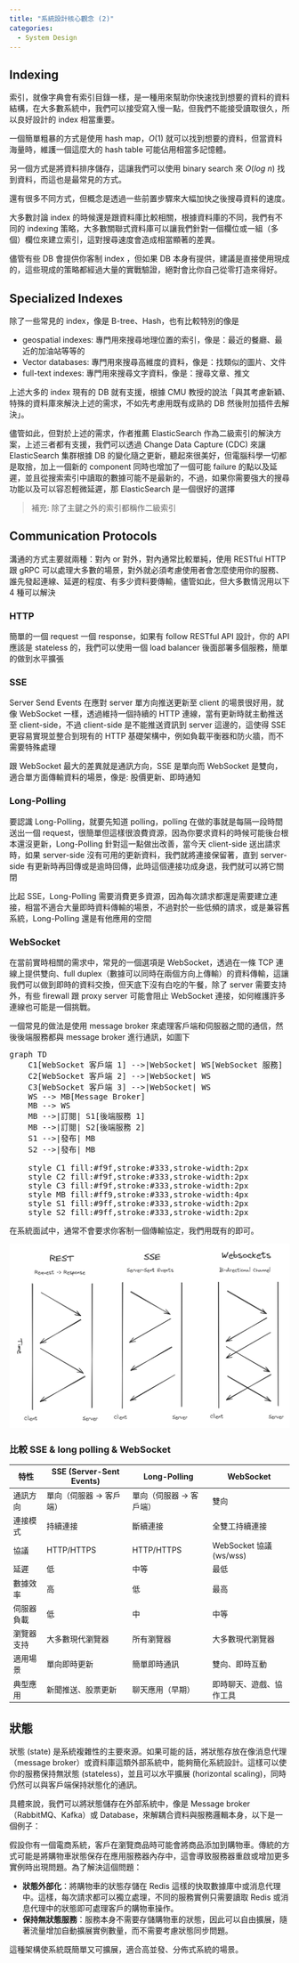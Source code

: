 ```yaml
---
title: "系統設計核心觀念 (2)"
categories:
  - System Design
---
```


## Indexing

索引，就像字典會有索引目錄一樣，是一種用來幫助你快速找到想要的資料的資料結構，在大多數系統中，我們可以接受寫入慢一點，但我們不能接受讀取很久，所以良好設計的 index 相當重要。

一個簡單粗暴的方式是使用 hash map，$O(1)$ 就可以找到想要的資料，但當資料海量時，維護一個這麼大的 hash table 可能佔用相當多記憶體。

另一個方式是將資料排序儲存，這讓我們可以使用 binary search 來 $O(log\ n)$ 找到資料，而這也是最常見的方式。

還有很多不同方式，但概念是透過一些前置步驟來大幅加快之後搜尋資料的速度。

大多數討論 index 的時候還是跟資料庫比較相關，根據資料庫的不同，我們有不同的 indexing 策略，大多數關聯式資料庫可以讓我們針對一個欄位或一組（多個）欄位來建立索引，這對搜尋速度會造成相當顯著的差異。

儘管有些 DB 會提供你客制 index ，但如果 DB 本身有提供，建議是直接使用現成的，這些現成的策略都經過大量的實戰驗證，絕對會比你自己從零打造來得好。

## Specialized Indexes

除了一些常見的 index，像是 B-tree、Hash，也有比較特別的像是

- geospatial indexes: 專門用來搜尋地理位置的索引，像是：最近的餐廳、最近的加油站等等的
- Vector databases: 專門用來搜尋高維度的資料，像是：找類似的圖片、文件
- full-text indexes: 專門用來搜尋文字資料，像是：搜尋文章、推文

上述大多的 index 現有的 DB 就有支援，根據 CMU 教授的說法「與其考慮新穎、特殊的資料庫來解決上述的需求，不如先考慮用既有成熟的 DB 然後附加插件去解決」。

儘管如此，但對於上述的需求，作者推薦 ElasticSearch 作為二級索引的解決方案，上述三者都有支援，我們可以透過 Change Data Capture (CDC) 來讓 ElasticSearch 集群根據 DB 的變化隨之更新，聽起來很美好，但電腦科學一切都是取捨，加上一個新的 component 同時也增加了一個可能 failure 的點以及延遲，並且從搜索索引中讀取的數據可能不是最新的，不過，如果你需要強大的搜尋功能以及可以容忍輕微延遲，那 ElasticSearch 是一個很好的選擇

> 補充: 除了主鍵之外的索引都稱作二級索引

## Communication Protocols

溝通的方式主要就兩種：對內 or 對外，對內通常比較單純，使用 RESTful HTTP 跟 gRPC 可以處理大多數的場景，對外就必須考慮使用者會怎麼使用你的服務、誰先發起連線、延遲的程度、有多少資料要傳輸，儘管如此，但大多數情況用以下 4 種可以解決

### HTTP

簡單的一個 request 一個 response，如果有 follow RESTful API 設計，你的 API 應該是 stateless 的，我們可以使用一個 load balancer 後面部署多個服務，簡單的做到水平擴張

### SSE

Server Send Events 在應對 server 單方向推送更新至 client 的場景很好用，就像 WebSocket 一樣，透過維持一個持續的 HTTP 連線，當有更新時就主動推送至 client-side，不過 client-side 是不能推送資訊到 server 這邊的，這使得 SSE 更容易實現並整合到現有的 HTTP 基礎架構中，例如負載平衡器和防火牆，而不需要特殊處理

跟 WebSocket 最大的差異就是通訊方向，SSE 是單向而 WebSocket 是雙向，適合單方面傳輸資料的場景，像是: 股價更新、即時通知

### Long-Polling

要認識 Long-Polling，就要先知道 polling，polling 在做的事就是每隔一段時間送出一個 request，很簡單但這樣很浪費資源，因為你要求資料的時候可能後台根本還沒更新，Long-Polling 針對這一點做出改善，當今天 client-side 送出請求時，如果 server-side 沒有可用的更新資料，我們就將連接保留著，直到 server-side 有更新時再回傳或是逾時回傳，此時這個連接功成身退，我們就可以將它關閉

比起 SSE，Long-Polling 需要消費更多資源，因為每次請求都還是需要建立連接，相當不適合大量即時資料傳輸的場景，不過對於一些低頻的請求，或是兼容舊系統，Long-Polling 還是有他應用的空間

### WebSocket

在當前實時相關的需求中，常見的一個選項是 WebSocket，透過在一條 TCP 連線上提供雙向、full duplex（數據可以同時在兩個方向上傳輸）的資料傳輸，這讓我們可以做到即時的資料交換，但天底下沒有白吃的午餐，除了 server 需要支持外，有些 firewall 跟 proxy server 可能會阻止 WebSocket 連接，如何維護許多連線也可能是一個挑戰。

一個常見的做法是使用 message broker 來處理客戶端和伺服器之間的通信，然後後端服務都與 message broker 進行通訊，如圖下

<pre class="mermaid">
graph TD
    C1[WebSocket 客戶端 1] -->|WebSocket| WS[WebSocket 服務]
    C2[WebSocket 客戶端 2] -->|WebSocket| WS
    C3[WebSocket 客戶端 3] -->|WebSocket| WS
    WS --> MB[Message Broker]
    MB --> WS
    MB -->|訂閱| S1[後端服務 1]
    MB -->|訂閱| S2[後端服務 2]
    S1 -->|發布| MB
    S2 -->|發布| MB

    style C1 fill:#f9f,stroke:#333,stroke-width:2px
    style C2 fill:#f9f,stroke:#333,stroke-width:2px
    style C3 fill:#f9f,stroke:#333,stroke-width:2px
    style MB fill:#ff9,stroke:#333,stroke-width:4px
    style S1 fill:#9ff,stroke:#333,stroke-width:2px
    style S2 fill:#9ff,stroke:#333,stroke-width:2px
</pre>

在系統面試中，通常不會要求你客制一個傳輸協定，我們用既有的即可。

![compare](/assets/2024-11-27-indexing/rest%20&%20sse%20&%20websocket.png)

### 比較 SSE & long polling & WebSocket

| 特性 | SSE (Server-Sent Events) | Long-Polling | WebSocket |
|---|---|---|---|
| 通訊方向 | 單向（伺服器 → 客戶端） | 單向（伺服器 → 客戶端） | 雙向 |
| 連接模式 | 持續連接 | 斷續連接 | 全雙工持續連接 |
| 協議 | HTTP/HTTPS | HTTP/HTTPS | WebSocket 協議 (ws/wss) |
| 延遲 | 低 | 中等 | 最低 |
| 數據效率 | 高 | 低 | 最高 |
| 伺服器負載 | 低 | 中 | 中等 |
| 瀏覽器支持 | 大多數現代瀏覽器 | 所有瀏覽器 | 大多數現代瀏覽器 |
| 適用場景 | 單向即時更新 | 簡單即時通訊 | 雙向、即時互動 |
| 典型應用 | 新聞推送、股票更新 | 聊天應用（早期） | 即時聊天、遊戲、協作工具 |

## 狀態

狀態 (state) 是系統複雜性的主要來源。如果可能的話，將狀態存放在像消息代理（message broker）或資料庫這類外部系統中，能夠簡化系統設計。這樣可以使你的服務保持無狀態 (stateless)，並且可以水平擴展 (horizontal scaling)，同時仍然可以與客戶端保持狀態化的通訊。

具體來說，我們可以將狀態儲存在外部系統中，像是 Message broker（RabbitMQ、Kafka）或 Database，來解耦合資料與服務邏輯本身，以下是一個例子：

假設你有一個電商系統，客戶在瀏覽商品時可能會將商品添加到購物車。傳統的方式可能是將購物車狀態保存在應用服務器內存中，這會導致服務器重啟或增加更多實例時出現問題。為了解決這個問題：

- **狀態外部化**：將購物車的狀態存儲在 Redis 這樣的快取數據庫中或消息代理中。這樣，每次請求都可以獨立處理，不同的服務實例只需要讀取 Redis 或消息代理中的狀態即可處理客戶的購物車操作。
- **保持無狀態服務**：服務本身不需要存儲購物車的狀態，因此可以自由擴展，隨著流量增加自動擴展實例數量，而不需要考慮狀態同步問題。

這種架構使系統既簡單又可擴展，適合高並發、分佈式系統的場景。
